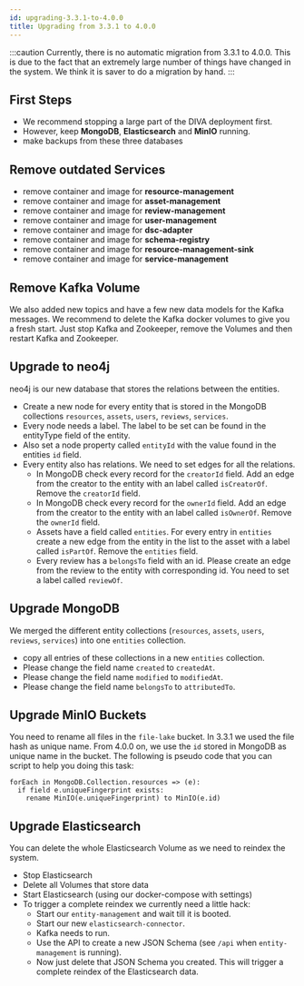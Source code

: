 ```yaml
---
id: upgrading-3.3.1-to-4.0.0
title: Upgrading from 3.3.1 to 4.0.0
---
```


:::caution
Currently, there is no automatic migration from 3.3.1 to 4.0.0.
This is due to the fact that an extremely large number of things have changed in the system.
We think it is saver to do a migration by hand.
:::

## First Steps

* We recommend stopping a large part of the DIVA deployment first.
* However, keep **MongoDB**, **Elasticsearch** and **MinIO** running.
* make backups from these three databases

## Remove outdated Services

* remove container and image for **resource-management**
* remove container and image for **asset-management**
* remove container and image for **review-management**
* remove container and image for **user-management**
* remove container and image for **dsc-adapter**
* remove container and image for **schema-registry**
* remove container and image for **resource-management-sink**
* remove container and image for **service-management**

## Remove Kafka Volume

We also added new topics and have a few new data models for the Kafka messages.
We recommend to delete the Kafka docker volumes to give you a fresh start.
Just stop Kafka and Zookeeper, remove the Volumes and then restart Kafka and Zookeeper.

## Upgrade to neo4j

neo4j is our new database that stores the relations between the entities.

* Create a new node for every entity that is stored in the MongoDB collections `resources`, `assets`, `users`, `reviews`, `services`.
* Every node needs a label. The label to be set can be found in the entityType field of the entity.
* Also set a node property called `entityId` with the value found in the entities `id` field.
* Every entity also has relations. We need to set edges for all the relations.
  * In MongoDB check every record for the `creatorId` field. Add an edge from the creator to the entity with an label called `isCreatorOf`. Remove the `creatorId` field.
  * In MongoDB check every record for the `ownerId` field. Add an edge from the creator to the entity with an label called `isOwnerOf`. Remove the `ownerId` field.
  * Assets have a field called `entities`. For every entry in `entities` create a new edge from the entity in the list to the asset with a label called `isPartOf`. Remove the `entities` field.
  * Every review has a `belongsTo` field with an id. Please create an edge from the review to the entity with corresponding id. You need to set a label called `reviewOf`.

## Upgrade MongoDB

We merged the different entity collections (`resources`, `assets`, `users`, `reviews`, `services`) into one `entities` collection.

* copy all entries of these collections in a new `entities` collection.
* Please change the field name `created` to `createdAt`.
* Please change the field name `modified` to `modifiedAt`.
* Please change the field name `belongsTo` to `attributedTo`.

## Upgrade MinIO Buckets

You need to rename all files in the `file-lake` bucket.
In 3.3.1 we used the file hash as unique name.
From 4.0.0 on, we use the `id` stored in MongoDB as unique name in the bucket.
The following is pseudo code that you can script to help you doing this task:

```text
forEach in MongoDB.Collection.resources => (e):
  if field e.uniqueFingerprint exists:
    rename MinIO(e.uniqueFingerprint) to MinIO(e.id)
```

## Upgrade Elasticsearch

You can delete the whole Elasticsearch Volume as we need to reindex the system.

* Stop Elasticsearch
* Delete all Volumes that store data
* Start Elasticsearch (using our docker-compose with settings)
* To trigger a complete reindex we currently need a little hack:
  * Start our `entity-management` and wait till it is booted.
  * Start our new `elasticsearch-connector`.
  * Kafka needs to run.
  * Use the API to create a new JSON Schema (see `/api` when `entity-management` is running).
  * Now just delete that JSON Schema you created. This will trigger a complete reindex of the Elasticsearch data.
